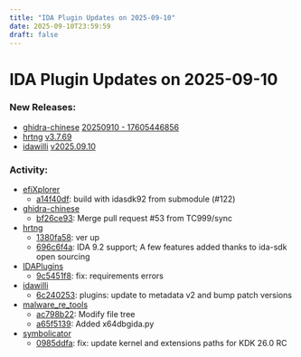 ```yaml
---
title: "IDA Plugin Updates on 2025-09-10"
date: 2025-09-10T23:59:59
draft: false
---
```


# IDA Plugin Updates on 2025-09-10

### New Releases:
  - [ghidra-chinese](https://github.com/TC999/ghidra-chinese) [20250910 - 17605446856](https://github.com/TC999/ghidra-chinese/releases/tag/20250910-17605446856)
  - [hrtng](https://github.com/KasperskyLab/hrtng) [v3.7.69](https://github.com/KasperskyLab/hrtng/releases/tag/v3.7.69)
  - [idawilli](https://github.com/williballenthin/idawilli) [v2025.09.10](https://github.com/williballenthin/idawilli/releases/tag/v2025.09.10)

### Activity:
  - [efiXplorer](https://github.com/binarly-io/efiXplorer)
    - [a14f40df](https://github.com/binarly-io/efiXplorer/commit/a14f40df77d9900f96baa1c8e5a84a3f6ee87683): build with idasdk92 from submodule (#122)
  - [ghidra-chinese](https://github.com/TC999/ghidra-chinese)
    - [bf26ce93](https://github.com/TC999/ghidra-chinese/commit/bf26ce9372c1e1ae1e5368d62599c73db4423055): Merge pull request #53 from TC999/sync
  - [hrtng](https://github.com/KasperskyLab/hrtng)
    - [1380fa58](https://github.com/KasperskyLab/hrtng/commit/1380fa58f04b963003f5666bcae283d4dfcaf6ed): ver up
    - [696c6f4a](https://github.com/KasperskyLab/hrtng/commit/696c6f4a572aefb83ce44fdaa81b2ada21b2a57e): IDA 9.2 support; A few features added thanks to ida-sdk open sourcing
  - [IDAPlugins](https://github.com/GaoYuCan/IDAPlugins)
    - [9c5451f8](https://github.com/GaoYuCan/IDAPlugins/commit/9c5451f8581b326362a80345fb1480cf4a10450f): fix: requirements errors
  - [idawilli](https://github.com/williballenthin/idawilli)
    - [6c240253](https://github.com/williballenthin/idawilli/commit/6c2402539762e32ecd15fa0d80244922979adb04): plugins: update to metadata v2 and bump patch versions
  - [malware_re_tools](https://github.com/winl0gon/malware_re_tools)
    - [ac798b22](https://github.com/winl0gon/malware_re_tools/commit/ac798b22d1695302355471f86df3533c5d7fb27f): Modify file tree
    - [a65f5139](https://github.com/winl0gon/malware_re_tools/commit/a65f513978ecc597fcac0d9274f6760b9b57c801): Added x64dbgida.py
  - [symbolicator](https://github.com/blacktop/symbolicator)
    - [0985ddfa](https://github.com/blacktop/symbolicator/commit/0985ddfafc1f07badd8a9eca0c399751402eda7e): fix: update kernel and extensions paths for KDK 26.0 RC

